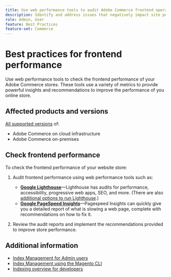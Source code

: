 ```yaml
---
title: Use web performance tools to audit Adobe Commerce frontend operations
description: Identify and address issues that negatively impact site performance by using web performance tools to audit Adobe Commerce storefront operations.
role: Admin, User
feature: Best Practices
feature-set: Commerce
---
```


# Best practices for frontend performance

Use web performance tools to check the frontend performance of your Adobe Commerce stores.
These tools use a variety of metrics to provide powerful insights and recommendations to improve the performance of you online store.

## Affected products and versions

[All supported versions](../../../release/versions.md) of:

- Adobe Commerce on cloud infrastructure
- Adobe Commerce on-premises

## Check frontend performance

To check the frontend performance of your website store:

1. Audit frontend performance using web performance tools such as:

   - **[Google Lighthouse](https://web.dev/measure/)**—Lighthouse has audits for performance, accessibility, progressive web apps, SEO, and more. (There are also [additional options to run Lighthouse](https://developers.google.com/web/tools/lighthouse/).) 
   - **[Google PageSpeed Insights](https://developers.google.com/speed/pagespeed/insights/)**—Pagespeed Insights can quickly give you a detailed report of what is slowing a web page, complete with recommendations on how to fix it.

1. Review the audit reports and implement the recommendations provided to improve store performance.

## Additional information

- [Index Management for Admin users](../../../configuration/cli/manage-indexers.md#configure-indexers)
- [Index Management using the Magento CLI](https://experienceleague.adobe.com/docs/commerce-operations/configuration-guide/cli/manage-indexers.html)
- [Indexing overview for developers](https://developer.adobe.com/commerce/php/development/components/indexing/)


